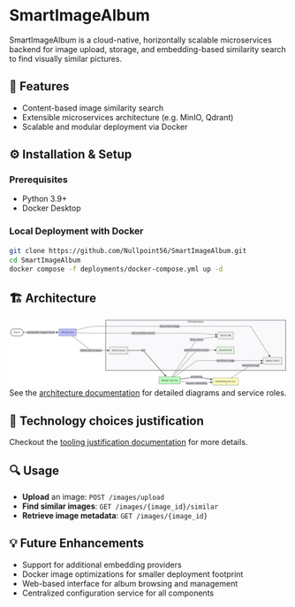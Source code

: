 # SmartImageAlbum

SmartImageAlbum is a cloud-native, horizontally scalable microservices backend for image upload, storage, and embedding-based similarity search to find visually similar pictures.

## 🚀 Features

* Content-based image similarity search
* Extensible microservices architecture (e.g. MinIO, Qdrant)
* Scalable and modular deployment via Docker

## ⚙️ Installation & Setup

### Prerequisites

* Python 3.9+
* Docker Desktop

### Local Deployment with Docker

```bash
git clone https://github.com/Nullpoint56/SmartImageAlbum.git
cd SmartImageAlbum
docker compose -f deployments/docker-compose.yml up -d
```

## 🏗️ Architecture
![SmartImageAlbum Architecture](./docs/sources/architecture/architecture_diagram.png)
See the [architecture documentation](./docs/architecture_documentation.md) for detailed diagrams and service roles.

## 📄 Technology choices justification

Checkout the [tooling justification documentation](./docs/tooling_justification.md) for more details.


## 🔍 Usage

* **Upload** an image: `POST /images/upload`
* **Find similar images**: `GET /images/{image_id}/similar`
* **Retrieve image metadata**: `GET /images/{image_id}`

## 💡 Future Enhancements

* Support for additional embedding providers
* Docker image optimizations for smaller deployment footprint
* Web-based interface for album browsing and management
* Centralized configuration service for all components
